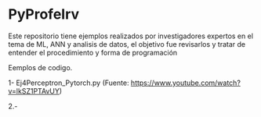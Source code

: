 # PyProfeIrv

Este repositorio tiene ejemplos realizados por investigadores expertos en el tema de ML, ANN y analisis de datos, el objetivo fue revisarlos 
y tratar de entender el procedimiento y forma de programación


Eemplos de codigo.

1- Ej4Perceptron_Pytorch.py
(Fuente: https://www.youtube.com/watch?v=lkSZ1PTAvUY)

2.-
